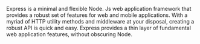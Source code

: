 Express is a minimal and flexible Node.
Js web application framework that provides a robust set of features for web and mobile applications.
With a myriad of HTTP utility methods and middleware at your disposal, creating a robust API is quick and easy.
Express provides a thin layer of fundamental web application features, without obscuring Node.